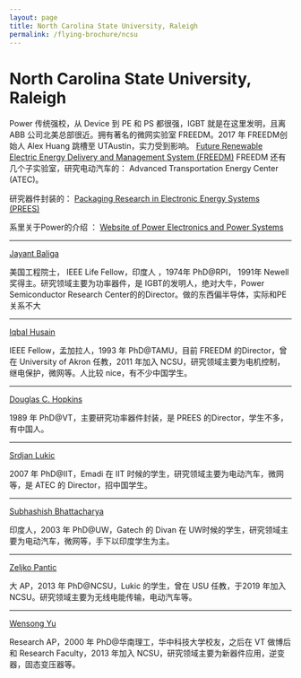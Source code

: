 ```yaml
---
layout: page
title: North Carolina State University, Raleigh
permalink: /flying-brochure/ncsu
---
```

# North Carolina State University, Raleigh

Power 传统强校，从 Device 到 PE 和 PS 都很强，IGBT 就是在这里发明，且离ABB 公司北美总部很近。拥有著名的微网实验室 FREEDM。2017 年 FREEDM创始人 Alex Huang 跳槽至 UTAustin，实力受到影响。 
[Future Renewable Electric Energy Delivery and Management System (FREEDM)](https://www.freedm.ncsu.edu/) FREEDM 还有几个子实验室，研究电动汽车的： Advanced Transportation Energy Center (ATEC)。

研究器件封装的： 
[Packaging Research in Electronic Energy Systems (PREES)](http://www.dchopkins.com/)

系里关于Power的介绍 ： [Website of Power Electronics and Power Systems](https://www.ece.ncsu.edu/research/pes)

---

[Jayant Baliga](https://www.ece.ncsu.edu/people/bjbaliga/)

美国工程院士， IEEE Life Fellow，印度人 ，1974年 PhD@RPI， 1991年 Newell奖得主。研究领域主要为功率器件，是 IGBT的发明人，绝对大牛，Power Semiconductor Research Center的的Director。做的东西偏半导体，实际和PE关系不大

---

[Iqbal Husain](https://www.ece.ncsu.edu/people/ihusain2/)

IEEE Fellow，孟加拉人，1993 年 PhD@TAMU，目前 FREEDM 的Director，曾在 University of Akron 任教，2011 年加入 NCSU，研究领域主要为电机控制，继电保护，微网等。人比较 nice，有不少中国学生。 

---

[Douglas C. Hopkins](https://www.ece.ncsu.edu/people/dchopki2/)

1989 年 PhD@VT，主要研究功率器件封装，是 PREES 的Director，学生不多，有中国人。 

---

[Srdjan Lukic](https://www.ece.ncsu.edu/people/smlukic/)

2007 年 PhD@IIT，Emadi 在 IIT 时候的学生，研究领域主要为电动汽车，微网等，是 ATEC 的 Director，招中国学生。 

---

[Subhashish Bhattacharya](https://www.ece.ncsu.edu/people/sbhatta4/)

印度人，2003 年 PhD@UW，Gatech 的 Divan 在 UW时候的学生，研究领域主要为电动汽车，微网等，手下以印度学生为主。

---

[Zeljko Pantic](https://www.freedm.ncsu.edu/people/zeljko-pantic/)

大 AP，2013 年 PhD@NCSU，Lukic 的学生，曾在 USU 任教，于2019 年加入 NCSU。研究领域主要为无线电能传输，电动汽车等。 

---

[Wensong Yu](https://www.freedm.ncsu.edu/people/wyu2/)

Research AP，2000 年 PhD@华南理工，华中科技大学校友，之后在 VT 做博后和 Research Faculty，2013 年加入 NCSU，研究领域主要为新器件应用，逆变器，固态变压器等。 


